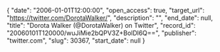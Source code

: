 {
  "date": "2006-01-01T12:00:00", 
  "open_access": true, 
  "target_url": "https://twitter.com/DorotaWalker/", 
  "description": "", 
  "end_date": null, 
  "title": "Dorota Walker (@DorotaWalker) on Twitter", 
  "record_id": "20060101T120000/wuJiMie2bQPV3Z+BolDl6Q==", 
  "publisher": "twitter.com", 
  "slug": 30367, 
  "start_date": null
}

